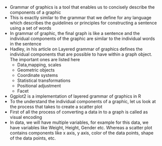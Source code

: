 - Grammar of graphics is a tool that enables us to concisely describe the components of a graphic
- This is exactly similar to the grammar that we define for any language which describes the guidelines or principles for constructing a sentence using a set of words
- In grammar of graphic, the final graph is like a sentence and the individual components of the graphic are similar to the individual words in the sentence
- Hadley, in his article on Layered grammar of graphics defines the individual components that are possible to have within a graph object. The important ones are listed here
  - Data,mapping, scales
  - Geometric objects
  - Coordinate systems
  - Statistical transformations
  - Positional adjustment
  - Facet
- Ggplot2 is a implementation of layered grammar of graphics in R
- To the understand the individual components of a graphic, let us look at the process that takes to create a scatter plot
- First of all the process of converting a data in to a graph is called as visual encoding
- In data, we will have multiple variables, for example for this data, we have variables like Weight, Height, Gender etc. Whereas a scatter plot contains components like x axis, y axis, color of the data points, shape of the data points, etc.
